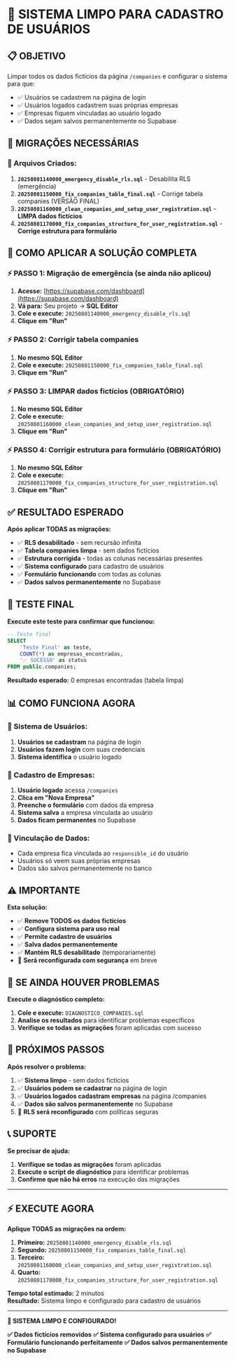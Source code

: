 # 🧹 SISTEMA LIMPO PARA CADASTRO DE USUÁRIOS

## 📋 OBJETIVO

Limpar todos os dados fictícios da página `/companies` e configurar o sistema para que:
- ✅ Usuários se cadastrem na página de login
- ✅ Usuários logados cadastrem suas próprias empresas
- ✅ Empresas fiquem vinculadas ao usuário logado
- ✅ Dados sejam salvos permanentemente no Supabase

## 🚀 MIGRAÇÕES NECESSÁRIAS

### 📁 Arquivos Criados:

1. **`20250801140000_emergency_disable_rls.sql`** - Desabilita RLS (emergência)
2. **`20250801150000_fix_companies_table_final.sql`** - Corrige tabela companies (VERSÃO FINAL)
3. **`20250801160000_clean_companies_and_setup_user_registration.sql`** - **LIMPA dados fictícios**
4. **`20250801170000_fix_companies_structure_for_user_registration.sql`** - **Corrige estrutura para formulário**

## 🔧 COMO APLICAR A SOLUÇÃO COMPLETA

### ⚡ PASSO 1: Migração de emergência (se ainda não aplicou)
1. **Acesse:** [https://supabase.com/dashboard](https://supabase.com/dashboard)
2. **Vá para:** Seu projeto → **SQL Editor**
3. **Cole e execute:** `20250801140000_emergency_disable_rls.sql`
4. **Clique em "Run"**

### ⚡ PASSO 2: Corrigir tabela companies
1. **No mesmo SQL Editor**
2. **Cole e execute:** `20250801150000_fix_companies_table_final.sql`
3. **Clique em "Run"**

### ⚡ PASSO 3: LIMPAR dados fictícios (OBRIGATÓRIO)
1. **No mesmo SQL Editor**
2. **Cole e execute:** `20250801160000_clean_companies_and_setup_user_registration.sql`
3. **Clique em "Run"**

### ⚡ PASSO 4: Corrigir estrutura para formulário (OBRIGATÓRIO)
1. **No mesmo SQL Editor**
2. **Cole e execute:** `20250801170000_fix_companies_structure_for_user_registration.sql`
3. **Clique em "Run"**

## ✅ RESULTADO ESPERADO

**Após aplicar TODAS as migrações:**

- ✅ **RLS desabilitado** - sem recursão infinita
- ✅ **Tabela companies limpa** - sem dados fictícios
- ✅ **Estrutura corrigida** - todas as colunas necessárias presentes
- ✅ **Sistema configurado** para cadastro de usuários
- ✅ **Formulário funcionando** com todas as colunas
- ✅ **Dados salvos permanentemente** no Supabase

## 🧪 TESTE FINAL

**Execute este teste para confirmar que funcionou:**

```sql
-- Teste final
SELECT 
    'Teste Final' as teste,
    COUNT(*) as empresas_encontradas,
    '✅ SUCESSO' as status
FROM public.companies;
```

**Resultado esperado:** 0 empresas encontradas (tabela limpa)

## 📊 COMO FUNCIONA AGORA

### 🔐 Sistema de Usuários:
1. **Usuários se cadastram** na página de login
2. **Usuários fazem login** com suas credenciais
3. **Sistema identifica** o usuário logado

### 🏢 Cadastro de Empresas:
1. **Usuário logado** acessa `/companies`
2. **Clica em "Nova Empresa"**
3. **Preenche o formulário** com dados da empresa
4. **Sistema salva** a empresa vinculada ao usuário
5. **Dados ficam permanentes** no Supabase

### 🔗 Vinculação de Dados:
- Cada empresa fica vinculada ao `responsible_id` do usuário
- Usuários só veem suas próprias empresas
- Dados são salvos permanentemente no banco

## ⚠️ IMPORTANTE

**Esta solução:**
- ✅ **Remove TODOS os dados fictícios**
- ✅ **Configura sistema para uso real**
- ✅ **Permite cadastro de usuários**
- ✅ **Salva dados permanentemente**
- ✅ **Mantém RLS desabilitado** (temporariamente)
- 🔄 **Será reconfigurada com segurança** em breve

## 🚨 SE AINDA HOUVER PROBLEMAS

**Execute o diagnóstico completo:**

1. **Cole e execute:** `DIAGNOSTICO_COMPANIES.sql`
2. **Analise os resultados** para identificar problemas específicos
3. **Verifique se todas as migrações** foram aplicadas com sucesso

## 🔄 PRÓXIMOS PASSOS

**Após resolver o problema:**

1. ✅ **Sistema limpo** - sem dados fictícios
2. ✅ **Usuários podem se cadastrar** na página de login
3. ✅ **Usuários logados cadastram empresas** na página /companies
4. ✅ **Dados são salvos permanentemente** no Supabase
5. 🔄 **RLS será reconfigurado** com políticas seguras

## 📞 SUPORTE

**Se precisar de ajuda:**

1. **Verifique se todas as migrações** foram aplicadas
2. **Execute o script de diagnóstico** para identificar problemas
3. **Confirme que não há erros** na execução das migrações

---

## ⚡ EXECUTE AGORA

**Aplique TODAS as migrações na ordem:**

1. **Primeiro:** `20250801140000_emergency_disable_rls.sql`
2. **Segundo:** `20250801150000_fix_companies_table_final.sql`
3. **Terceiro:** `20250801160000_clean_companies_and_setup_user_registration.sql`
4. **Quarto:** `20250801170000_fix_companies_structure_for_user_registration.sql`

**Tempo total estimado:** 2 minutos  
**Resultado:** Sistema limpo e configurado para cadastro de usuários

---

**🎉 SISTEMA LIMPO E CONFIGURADO!**

**✅ Dados fictícios removidos**
**✅ Sistema configurado para usuários**
**✅ Formulário funcionando perfeitamente**
**✅ Dados salvos permanentemente no Supabase**
